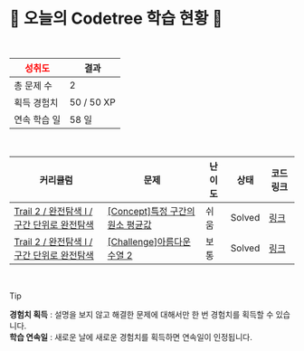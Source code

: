 # 🌲 오늘의 Codetree 학습 현황 🌲

<br />

| <span style="color:red;display:block;text-align:center;"> **성취도**</span> | 결과 |
|---|---|
| 총 문제 수 | 2 |
| 획득 경험치 | 50 / 50 XP |
| 연속 학습 일 | 58 일 |

<br />

|커리큘럼|문제|난이도|상태|코드 링크|
|---|---|---|---|---|
|[Trail 2 / 완전탐색 I / 구간 단위로 완전탐색](https://https://en.codetree.ai/trail-info/novice-mid/)|[[Concept]특정 구간의 원소 평균값](https://https://en.codetree.ai/trails/complete/curated-cards/intro-elemental-mean-value-for-a-particular-interval/)|쉬움|Solved|[링크](https://github.com/Pochomo/CodeTree/blob/main/250108/%ED%8A%B9%EC%A0%95%20%EA%B5%AC%EA%B0%84%EC%9D%98%20%EC%9B%90%EC%86%8C%20%ED%8F%89%EA%B7%A0%EA%B0%92/elemental-mean-value-for-a-particular-interval.cpp)|
|[Trail 2 / 완전탐색 I / 구간 단위로 완전탐색](https://https://en.codetree.ai/trail-info/novice-mid/)|[[Challenge]아름다운 수열 2](https://https://en.codetree.ai/trails/complete/curated-cards/challenge-beautiful-sequence-2/)|보통|Solved|[링크](https://github.com/Pochomo/CodeTree/blob/main/250108/%EC%95%84%EB%A6%84%EB%8B%A4%EC%9A%B4%20%EC%88%98%EC%97%B4%202/beautiful-sequence-2.cpp)|


<br />

> [!TIP]
> **경험치 획득** : 설명을 보지 않고 해결한 문제에 대해서만 한 번 경험치를 획득할 수 있습니다.  
> **학습 연속일** : 새로운 날에 새로운 경험치를 획득하면 연속일이 인정됩니다.

